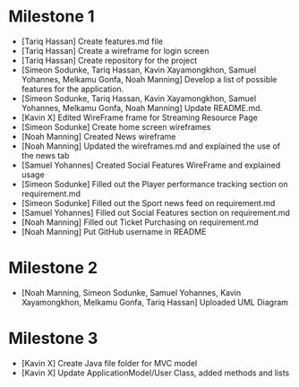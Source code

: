  # Milestone 1
- [Tariq Hassan] Create features.md file
- [Tariq Hassan] Create a wireframe for login screen
- [Tariq Hassan] Create repository for the project
- [Simeon Sodunke, Tariq Hassan, Kavin Xayamongkhon, Samuel Yohannes, Melkamu Gonfa, Noah Manning] Develop a list of possible features for the application.
- [Simeon Sodunke, Tariq Hassan, Kavin Xayamongkhon, Samuel Yohannes, Melkamu Gonfa, Noah Manning] Update README.md.
- [Kavin X] Edited WireFrame frame for Streaming Resource Page
- [Simeon Sodunke] Create home screen wireframes
- [Noah Manning] Created News wireframe
- [Noah Manning] Updated the wireframes.md and explained the use of the news tab
- [Samuel Yohannes] Created Social Features WireFrame and explained usage
- [Simeon Sodunke] Filled out the Player performance tracking section on requirement.md
- [Simeon Sodunke] Filled out the Sport news feed on requirement.md
- [Samuel Yohannes] Filled out Social Features section on requirement.md
- [Noah Manning] Filled out Ticket Purchasing on requirement.md
- [Noah Manning] Put GitHub username in README

 # Milestone 2
- [Noah Manning, Simeon Sodunke, Samuel Yohannes, Kavin Xayamongkhon, Melkamu Gonfa, Tariq Hassan] Uploaded UML Diagram 

 # Milestone 3
- [Kavin X] Create Java file folder for MVC model
- [Kavin X] Update ApplicationModel/User Class, added methods and lists
